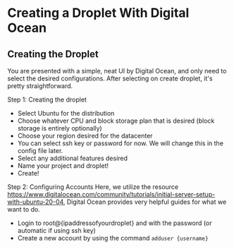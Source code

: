 # Creating a Droplet With Digital Ocean

## Creating the Droplet

You are presented with a simple, neat UI by Digital Ocean, and only need to select the desired configurations. After selecting on create droplet, it's pretty straightforward.


Step 1: Creating the droplet
* Select Ubuntu for the distribution
* Choose whatever CPU and block storage plan that is desired (block storage is entirely optionally)
* Choose your region desired for the datacenter
* You can select ssh key or password for now. We will change this in the config file later.
* Select any additional features desired
* Name your project and droplet!
* Create!

Step 2: Configuring Accounts
Here, we utilize the resource https://www.digitalocean.com/community/tutorials/initial-server-setup-with-ubuntu-20-04, Digital Ocean provides very helpful guides for what we want to do.

* Login to root@{ipaddressofyourdroplet} and with the password (or automatic if using ssh key)
* Create a new account by using the command ```adduser {username}```
